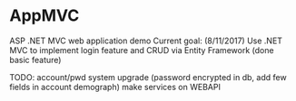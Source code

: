 # AppMVC
ASP .NET MVC web application demo
Current goal: (8/11/2017)
	Use .NET MVC to implement login feature and CRUD via Entity Framework (done basic feature)
	
TODO:
	account/pwd system upgrade  (password encrypted in db, add few fields in account demograph)
	make services on WEBAPI 